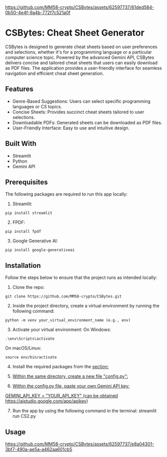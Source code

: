 
https://github.com/MM58-crypto/CSBytes/assets/62597737/61ded584-0b50-4e4f-9a4b-772f7c521a0f
# CSBytes: Cheat Sheet Generator

CSBytes is designed to generate cheat sheets based on user preferences and selections, whether it's for a programming language or a particular computer science topic. Powered by the advanced Gemini API, CSBytes delivers concise and tailored cheat sheets that users can easily download as PDF files. The application provides a user-friendly interface for seamless navigation and efficient cheat sheet generation.



## Features
- Genre-Based Suggestions: Users can select specific programming languages or CS topics.
- Concise Sheets: Provides succinct cheat sheets tailored to user selections.
- Downloadable PDFs: Generated sheets can be downloaded as PDF files.
- User-Friendly Interface: Easy to use and intuitive design.

## Built With 
- Streamlit
- Python
- Gemini API

## Prerequisites
The following packages are required to run this app locally:
1. Streamlit:

```
pip install streamlit
```

2. FPDF:

```
pip install fpdf
```

3. Google Generative AI:

``` 
pip install google-generativeai
```

## Installation
Follow the steps below to ensure that the project runs as intended locally:

1. Clone the repo:

```
git clone https://github.com/MM58-crypto/CSBytes.git
```

2. Inside the project directory, create a virtual environment by running the following command:

```
python -m venv your_virtual_environment_name (e.g., env)
```

3. Activate your virtual environment:
On Windows:

```
.\env\Scripts\activate
```

On macOS/Linux:

```
source env/bin/activate
```

4. Install the required packages from the <a href="#prerequisites"> section:

5. Within the same directory, create a new file "config.py":

6. Within the config.py file, paste your own Gemini API key:

GEMINI_API_KEY = "YOUR_API_KEY"
(can be obtained https://aistudio.google.com/app/apikey)

7. Run the app by using the following command in the terminal:
streamlit run CS2.py


## Usage


https://github.com/MM58-crypto/CSBytes/assets/62597737/e8a04301-3bf7-490a-ae5a-a462aa601cb5

